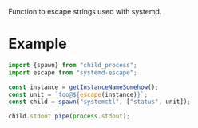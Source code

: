 Function to escape strings used with systemd.

# Example
```js
import {spawn} from "child_process";
import escape from "systemd-escape";

const instance = getInstanceNameSomehow();
const unit = `foo@${escape(instance)}`;
const child = spawn("systemctl", ["status", unit]);

child.stdout.pipe(process.stdout);
```

